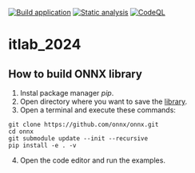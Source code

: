 [![Build application](https://github.com/embedded-dev-research/itlab_2024/actions/workflows/main.yml/badge.svg)](https://github.com/embedded-dev-research/itlab_2024/actions/workflows/main.yml)
[![Static analysis](https://github.com/embedded-dev-research/itlab_2024/actions/workflows/static-analysis.yml/badge.svg)](https://github.com/embedded-dev-research/itlab_2024/actions/workflows/static-analysis.yml)
[![CodeQL](https://github.com/embedded-dev-research/itlab_2024/actions/workflows/codeql-analysis.yml/badge.svg)](https://github.com/embedded-dev-research/itlab_2024/actions/workflows/codeql-analysis.yml)

# itlab_2024

## __How to build ONNX library__

1. Instal package manager *pip*.
2. Open directory where you want to save the [library](https://github.com/onnx/onnx.git).
3. Open a terminal and execute these commands:
```
git clone https://github.com/onnx/onnx.git
cd onnx
git submodule update --init --recursive
pip install -e . -v
```
4. Open the code editor and run the examples.

